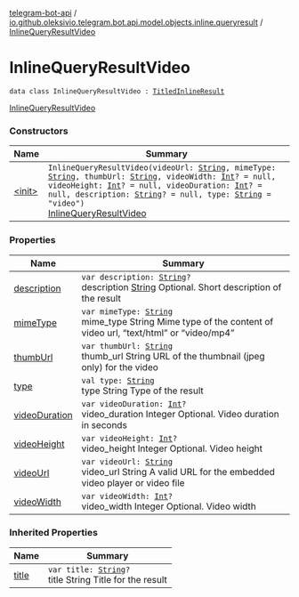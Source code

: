 [telegram-bot-api](../../index.md) / [io.github.oleksivio.telegram.bot.api.model.objects.inline.queryresult](../index.md) / [InlineQueryResultVideo](./index.md)

# InlineQueryResultVideo

`data class InlineQueryResultVideo : `[`TitledInlineResult`](../-titled-inline-result/index.md)

[InlineQueryResultVideo](https://core.telegram.org/bots/api/#inlinequeryresultvideo)

### Constructors

| Name | Summary |
|---|---|
| [&lt;init&gt;](-init-.md) | `InlineQueryResultVideo(videoUrl: `[`String`](https://kotlinlang.org/api/latest/jvm/stdlib/kotlin/-string/index.html)`, mimeType: `[`String`](https://kotlinlang.org/api/latest/jvm/stdlib/kotlin/-string/index.html)`, thumbUrl: `[`String`](https://kotlinlang.org/api/latest/jvm/stdlib/kotlin/-string/index.html)`, videoWidth: `[`Int`](https://kotlinlang.org/api/latest/jvm/stdlib/kotlin/-int/index.html)`? = null, videoHeight: `[`Int`](https://kotlinlang.org/api/latest/jvm/stdlib/kotlin/-int/index.html)`? = null, videoDuration: `[`Int`](https://kotlinlang.org/api/latest/jvm/stdlib/kotlin/-int/index.html)`? = null, description: `[`String`](https://kotlinlang.org/api/latest/jvm/stdlib/kotlin/-string/index.html)`? = null, type: `[`String`](https://kotlinlang.org/api/latest/jvm/stdlib/kotlin/-string/index.html)` = "video")`<br>[InlineQueryResultVideo](https://core.telegram.org/bots/api/#inlinequeryresultvideo) |

### Properties

| Name | Summary |
|---|---|
| [description](description.md) | `var description: `[`String`](https://kotlinlang.org/api/latest/jvm/stdlib/kotlin/-string/index.html)`?`<br>description [String](https://kotlinlang.org/api/latest/jvm/stdlib/kotlin/-string/index.html) Optional. Short description of the result |
| [mimeType](mime-type.md) | `var mimeType: `[`String`](https://kotlinlang.org/api/latest/jvm/stdlib/kotlin/-string/index.html)<br>mime_type String Mime type of the content of video url, “text/html” or “video/mp4” |
| [thumbUrl](thumb-url.md) | `var thumbUrl: `[`String`](https://kotlinlang.org/api/latest/jvm/stdlib/kotlin/-string/index.html)<br>thumb_url String URL of the thumbnail (jpeg only) for the video |
| [type](type.md) | `val type: `[`String`](https://kotlinlang.org/api/latest/jvm/stdlib/kotlin/-string/index.html)<br>type String Type of the result |
| [videoDuration](video-duration.md) | `var videoDuration: `[`Int`](https://kotlinlang.org/api/latest/jvm/stdlib/kotlin/-int/index.html)`?`<br>video_duration Integer Optional. Video duration in seconds |
| [videoHeight](video-height.md) | `var videoHeight: `[`Int`](https://kotlinlang.org/api/latest/jvm/stdlib/kotlin/-int/index.html)`?`<br>video_height Integer Optional. Video height |
| [videoUrl](video-url.md) | `var videoUrl: `[`String`](https://kotlinlang.org/api/latest/jvm/stdlib/kotlin/-string/index.html)<br>video_url String A valid URL for the embedded video player or video file |
| [videoWidth](video-width.md) | `var videoWidth: `[`Int`](https://kotlinlang.org/api/latest/jvm/stdlib/kotlin/-int/index.html)`?`<br>video_width Integer Optional. Video width |

### Inherited Properties

| Name | Summary |
|---|---|
| [title](../-titled-inline-result/title.md) | `var title: `[`String`](https://kotlinlang.org/api/latest/jvm/stdlib/kotlin/-string/index.html)`?`<br>title String Title for the result |
